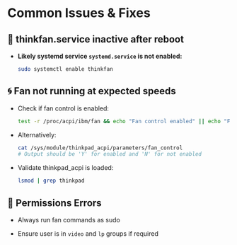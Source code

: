 # Common Issues & Fixes


## 🔧 thinkfan.service inactive after reboot

- **Likely systemd service `systemd.service` is not enabled:**

  ```bash
  sudo systemctl enable thinkfan
  ```


## 🌀 Fan not running at expected speeds

- Check if fan control is enabled:

  ```bash
  test -r /proc/acpi/ibm/fan && echo "Fan control enabled" || echo "Fan control not enabled"
  ```

- Alternatively:

  ```bash
  cat /sys/module/thinkpad_acpi/parameters/fan_control
  # Output should be 'Y' for enabled and 'N' for not enabled
  ```

- Validate thinkpad_acpi is loaded:

  ```bash
  lsmod | grep thinkpad
  ```

## 🔐 Permissions Errors

- Always run fan commands as sudo

- Ensure user is in `video` and `lp` groups if required
